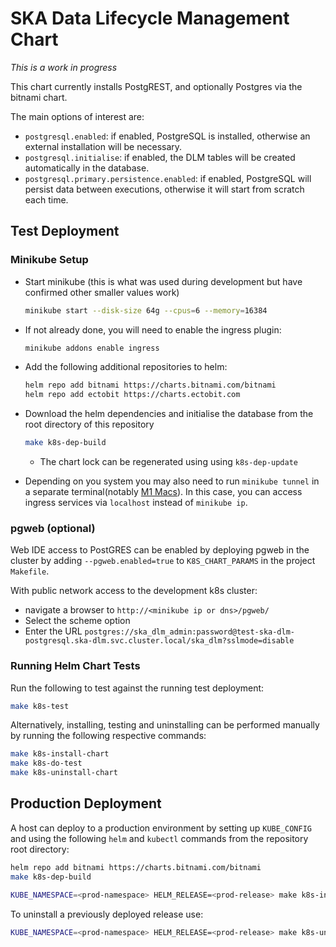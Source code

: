 # SKA Data Lifecycle Management Chart

*This is a work in progress*

This chart currently installs PostgREST, and optionally Postgres via the bitnami chart.

The main options of interest are:

 * `postgresql.enabled`: if enabled, PostgreSQL is installed, otherwise an external installation will be necessary.
 * `postgresql.initialise`: if enabled, the DLM tables will be created automatically in the database.
 * `postgresql.primary.persistence.enabled`: if enabled, PostgreSQL will persist data between executions, otherwise it will start from scratch each time.


## Test Deployment

### Minikube Setup

* Start minikube (this is what was used during development but have confirmed other smaller values work)
  ```sh
  minikube start --disk-size 64g --cpus=6 --memory=16384
  ```

* If not already done, you will need to enable the ingress plugin:
  ```sh
  minikube addons enable ingress
  ```

* Add the following additional repositories to helm:
  ```sh
  helm repo add bitnami https://charts.bitnami.com/bitnami
  helm repo add ectobit https://charts.ectobit.com
  ```

* Download the helm dependencies and initialise the database from the root directory of this repository
  ```sh
  make k8s-dep-build
  ```

  * The chart lock can be regenerated using using `k8s-dep-update`

- Depending on you system you may also need to run `minikube tunnel` in a separate terminal(notably [M1 Macs](https://github.com/kubernetes/minikube/issues/13510)). In this case, you can access ingress services via `localhost` instead of `minikube ip`.


### pgweb (optional)

Web IDE access to PostGRES can be enabled by deploying pgweb in the cluster by adding `--pgweb.enabled=true` to `K8S_CHART_PARAMS` in the project `Makefile`.

With public network access to the development k8s cluster:

* navigate a browser to
  `http://<minikube ip or dns>/pgweb/`
* Select the scheme option
* Enter the URL
  `postgres://ska_dlm_admin:password@test-ska-dlm-postgresql.ska-dlm.svc.cluster.local/ska_dlm?sslmode=disable`

### Running Helm Chart Tests

Run the following to test against the running test deployment:
```sh
make k8s-test
```

Alternatively, installing, testing and uninstalling can be performed manually by running the following respective commands:

```sh
make k8s-install-chart
make k8s-do-test
make k8s-uninstall-chart
```

## Production Deployment

A host can deploy to a production environment by setting up `KUBE_CONFIG` and using the following `helm` and `kubectl` commands from the repository root directory:

```bash
helm repo add bitnami https://charts.bitnami.com/bitnami
make k8s-dep-build

KUBE_NAMESPACE=<prod-namespace> HELM_RELEASE=<prod-release> make k8s-install-chart
```

To uninstall a previously deployed release use:

```bash
KUBE_NAMESPACE=<prod-namespace> HELM_RELEASE=<prod-release> make k8s-uninstall-chart
```